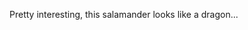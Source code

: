 <TedTalk src="https://embed.ted.com/talks/luis_zambrano_these_salamanders_snack_on_each_other_but_don_t_die" />

Pretty interesting, this salamander looks like a dragon...
